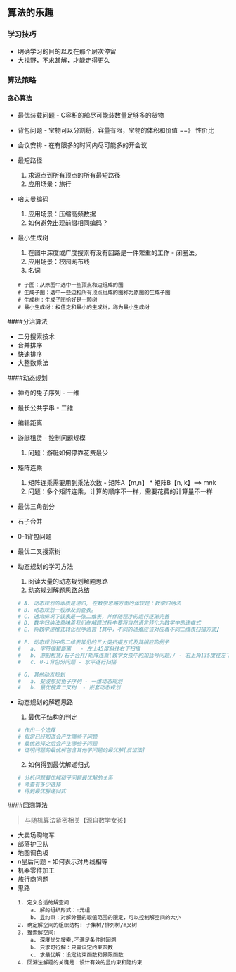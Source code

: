## 算法的乐趣

### 学习技巧

- 明确学习的目的以及在那个层次停留
- 大视野，不求甚解，才能走得更久

### 算法策略
#### 贪心算法
- 最优装载问题 - C容积的船尽可能装数量足够多的货物
- 背包问题 - 宝物可以分割将，容量有限，宝物的体积和价值 ==》 性价比
- 会议安排 - 在有限多的时间内尽可能多的开会议

- 最短路径
	1. 求源点到所有顶点的所有最短路径
	2. 应用场景：旅行 
  
- 哈夫曼编码
	1. 应用场景：压缩高频数据
	2. 如何避免出现前缀相同编码？

- 最小生成树 
	1. 在图中深度或广度搜索有没有回路是一件繁重的工作 - 闭圈法。
	2. 应用场景：校园网布线
	3. 名词
	```
	# 子图：从原图中选中一些顶点和边组成的图
	# 生成子图：选中一些边和所有顶点组成的图称为原图的生成子图
	# 生成树：生成子图恰好是一颗树
	# 最小生成树：权值之和最小的生成树，称为最小生成树
	```

####分治算法
- 二分搜索技术
- 合并排序
- 快速排序
- 大整数乘法

####动态规划
- 神奇的兔子序列 - 一维
- 最长公共字串 - 二维 
- 编辑距离 
- 游艇租赁 - 控制问题规模
	1. 问题：游艇如何停靠花费最少

- 矩阵连乘
	1. 矩阵连乘需要用到乘法次数 - 矩阵A【m,n】 * 矩阵B【n, k】==>  m*n*k
	2. 问题：多个矩阵连乘，计算的顺序不一样，需要花费的计算量不一样

- 最优三角剖分  
- 石子合并
- 0-1背包问题
- 最优二叉搜索树

- 动态规划的学习方法
	1. 阅读大量的动态规划解题思路
	2. 动态规划解题思路总结
	```sh
	# A. 动态规划的本质是递归, 在数学思路方面的体现是：数学归纳法 
	# B. 动态规划一般涉及到查表。
	# C. 通常情况下该表是一张二维表，并伴随程序的运行逐渐完善
	# D. 数学归纳法意味着我们在解题过程中要将自然语言转化为数学中的递推式
	# E. 将数学递推式转化程序语言【其中，不同的递推应该对应着不同二维表扫描方式】
	
	# F. 动态规划中的二维表常见的三大类扫描方式及其相应的例子
	# 	a. 字符编辑距离	- 左上45度斜往右下扫描
	#	b. 游船租赁/石子合并/矩阵连乘(数学女孩中的加括号问题)/ - 右上角135度往左下扫描
	#	c. 0-1背包分问题 - 水平逐行扫描

	# G. 其他动态规划
	#	a. 斐波那契兔子序列 - 一维动态规划
	#	b. 最优搜索二叉树 	- 嵌套动态规划
	```
- 动态规划的解题思路
	1. 最优子结构的判定
	```sh
	# 作出一个选择
	# 假定已经知道会产生哪些子问题
	# 最优选择之后会产生哪些子问题
	# 证明问题的最优解包含其他子问题的最优解[反证法]
	```
	2. 如何得到最优解递归式
	```sh
	# 分析问题最优解和子问题最优解的关系
	# 考查有多少选择
	# 得到最优解递归式
	```

####回溯算法
> 与随机算法紧密相关【源自数学女孩】
- 大卖场购物车
- 部落护卫队
- 地图调色板
- n皇后问题 - 如何表示对角线相等
- 机器零件加工
- 旅行商问题
- 思路
	```
	1. 定义合适的解空间
		a. 解的组织形式：n元组
		b. 显约束：对解分量的取值范围的限定，可以控制解空间的大小
	2. 确定解空间的组织结构: 子集树/排列树/m叉树
	3. 搜索解空间:
		a. 深度优先搜索,不满足条件时回溯
		b. 只求可行解：只需设定约束函数
		c. 求最优解：设定约束函数和界限函数
	4. 回溯法解题的关键是：设计有效的显约束和隐约束
	```









































